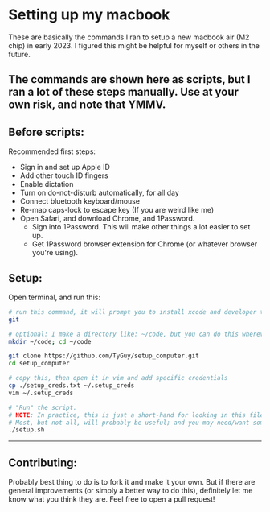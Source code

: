 # Setting up my macbook

These are basically the commands I ran to setup a new macbook air (M2 chip) in early 2023. I figured this might be helpful for myself or others in the future.

The commands are shown here as scripts, but I ran a lot of these steps manually. Use at your own risk, and note that YMMV.
---
## Before scripts:
Recommended first steps:
* Sign in and set up Apple ID
* Add other touch ID fingers
* Enable dictation
* Turn on do-not-disturb automatically, for all day
* Connect bluetooth keyboard/mouse
* Re-map caps-lock to escape key (If you are weird like me)
* Open Safari, and download Chrome, and 1Password.
  * Sign into 1Password. This will make other things a lot easier to set up.
  * Get 1Password browser extension for Chrome (or whatever browser you're using).

## Setup:
Open terminal, and run this:

```sh
# run this command, it will prompt you to install xcode and developer tools
git

# optional: I make a directory like: ~/code, but you can do this wherever
mkdir ~/code; cd ~/code

git clone https://github.com/TyGuy/setup_computer.git
cd setup_computer

# copy this, then open it in vim and add specific credentials
cp ./setup_creds.txt ~/.setup_creds
vim ~/.setup_creds

# "Run" the script.
# NOTE: In practice, this is just a short-hand for looking in this file, and seeing what sub-scripts are useful to you.
# Most, but not all, will probably be useful; and you may need/want some further customization to fit your needs.
./setup.sh

```
---
## Contributing:

Probably best thing to do is to fork it and make it your own. But if there are general improvements (or simply a better way to do this), definitely let me know what you think they are. Feel free to open a pull request!
